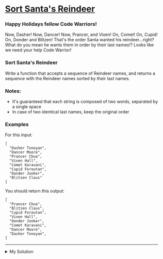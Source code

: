# [Sort Santa's Reindeer](https://www.codewars.com/kata/52ab60b122e82a6375000bad)

### Happy Holidays fellow Code Warriors!

Now, Dasher! Now, Dancer! Now, Prancer, and Vixen! On, Comet! On, Cupid! On, Donder and Blitzen! That's the order Santa
wanted his reindeer...right? What do you mean he wants them in order by their last names!? Looks like we need your help
Code Warrior!

### Sort Santa's Reindeer

Write a function that accepts a sequence of Reindeer names, and returns a sequence with the Reindeer names sorted by
their last names.

### Notes:

- It's guaranteed that each string is composed of two words, separated by a single space
- In case of two identical last names, keep the original order

### Examples

For this input:

    [
      "Dasher Tonoyan",
      "Dancer Moore",
      "Prancer Chua",
      "Vixen Hall",
      "Comet Karavani",
      "Cupid Foroutan",
      "Donder Jonker",
      "Blitzen Claus"
    ]

You should return this output:

    [
      "Prancer Chua",
      "Blitzen Claus",
      "Cupid Foroutan",
      "Vixen Hall",
      "Donder Jonker",
      "Comet Karavani",
      "Dancer Moore",
      "Dasher Tonoyan",
    ]

---

<details><summary>My Solution</summary>

```js
function sortReindeer(reindeerNames) {
  return reindeerNames.sort((a, b) => a.split(' ')[1].localeCompare(b.split(' ')[1]))
}
```

</details>
